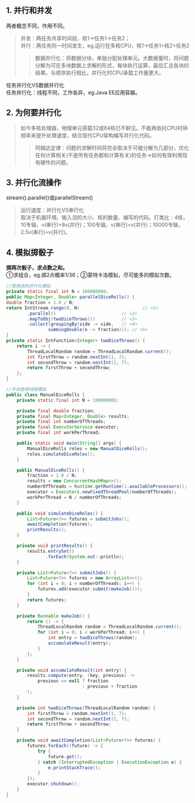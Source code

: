 ## 1. 并行和并发
两者概念不同，作用不同。  
>并发：两任务共享时间段，核1->任务1->任务2；  
并行：两任务同一时间发生，eg.运行在多核CPU，核1->任务1+核2>任务2
>>数据并行化：将数据分块，单独分配处理单元。大数据量时，将问题分解为可在多块数据上求解的形式，每块执行运算，最后汇总各块的结果。与顺序执行相比，并行化时CPU承载工作量更大。  

任务并行化VS数据并行化  
任务并行化：线程不同，工作各异，eg.Java EE应用容器。

## 2. 为何要并行化
>如今多核处理器，物理单元搭载32或64核已不鲜见。不能再依托CPU时钟频率来提升处理速度，结合现代CPU架构编写并行化代码。
>>阿姆达定律：问题的求解时间将完全取决于可被分解为几部分，优化任何计算相关(不是所有任务都和计算有关)的任务->如何有效利用现有硬件的问题。

## 3. 并行化流操作
stream().parallel()或parallelStream()
>运行速度：并行化VS串行化  
取决于机器环境、输入流的大小、核的数量、编写的代码。打类比：4核，10专辑，v(串行)=8v(并行)；100专辑，v(串行)=v(并行)；10000专辑，2.5v(串行)=v(并行)。

## 4. 模拟掷骰子
**掷两次骰子，求点数之和。**  
①求组合，eg.掷2点概率1/36；②蒙特卡洛模拟，尽可能多的模拟次数。

```Java 
//使用流的并行化模拟
private static final int N = 100000000;
public Map<Integer, Double> parallelDiceRolls() {
double fraction = 1.0 / N;
return IntStream.range(0, N)                        // <1>
        .parallel()                         // <2>
        .mapToObj(twoDiceThrows())          // <3>
        .collect(groupingBy(side -> side,   // <4>
                summingDouble(n -> fraction))); // <5>
}
private static IntFunction<Integer> twoDiceThrows() {
    return i -> {
        ThreadLocalRandom random = ThreadLocalRandom.current();
        int firstThrow = random.nextInt(1, 7);
        int secondThrow = random.nextInt(1, 7);
        return firstThrow + secondThrow;
    };
}
```


```Java 
//手动使用线程模拟
public class ManualDiceRolls {
    private static final int N = 100000000;

    private final double fraction;
    private final Map<Integer, Double> results;
    private final int numberOfThreads;
    private final ExecutorService executor;
    private final int workPerThread;

    public static void main(String[] args) {
        ManualDiceRolls roles = new ManualDiceRolls();
        roles.simulateDiceRoles();
    }

    public ManualDiceRolls() {
        fraction = 1.0 / N;
        results = new ConcurrentHashMap<>();
        numberOfThreads = Runtime.getRuntime().availableProcessors();
        executor = Executors.newFixedThreadPool(numberOfThreads);
        workPerThread = N / numberOfThreads;
    }

    public void simulateDiceRoles() {
        List<Future<?>> futures = submitJobs();
        awaitCompletion(futures);
        printResults();
    }

    private void printResults() {
        results.entrySet()
               .forEach(System.out::println);
    }

    private List<Future<?>> submitJobs() {
        List<Future<?>> futures = new ArrayList<>();
        for (int i = 0; i < numberOfThreads; i++) {
            futures.add(executor.submit(makeJob()));
        }
        return futures;
    }

    private Runnable makeJob() {
        return () -> {
            ThreadLocalRandom random = ThreadLocalRandom.current();
            for (int i = 0; i < workPerThread; i++) {
                int entry = twoDiceThrows(random);
                accumulateResult(entry);
            }
        };
    }

    private void accumulateResult(int entry) {
        results.compute(entry, (key, previous) ->
            previous == null ? fraction
                             : previous + fraction
        );
    }

    private int twoDiceThrows(ThreadLocalRandom random) {
        int firstThrow = random.nextInt(1, 7);
        int secondThrow = random.nextInt(1, 7);
        return firstThrow + secondThrow;
    }

    private void awaitCompletion(List<Future<?>> futures) {
        futures.forEach((future) -> {
            try {
                future.get();
            } catch (InterruptedException | ExecutionException e) {
                e.printStackTrace();
            }
        });
        executor.shutdown();
    }
}
```




